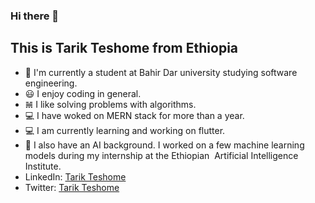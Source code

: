 ### Hi there 👋
## This is Tarik Teshome from Ethiopia
- 🌴 I'm currently a student at Bahir Dar university studying software engineering.
- 😃 I enjoy coding in general. 
- 𝌣 I like solving problems with algorithms. 
- 💻 I have woked on MERN stack for more than a year.
- 💻 I am currently learning and working on flutter. 
- 🤖 I also have an AI background. I worked on a few machine learning models during my internship at the Ethiopian  Artificial Intelligence Institute.
- LinkedIn: [Tarik Teshome](https://www.linkedin.com/in/tarik-teshome-1aa857218/)
- Twitter: [Tarik Teshome](https://twitter.com/tarik_teshome)



<!--
**tarik350/tarik350** is a ✨ _special_ ✨ repository because its `README.md` (this file) appears on your GitHub profile.

Here are some ideas to get you started:

- 🔭 I’m currently working on ...
- 🌱 I’m currently learning ...
- 👯 I’m looking to collaborate on ...
- 🤔 I’m looking for help with ...
- 💬 Ask me about ...
- 📫 How to reach me: ...
- 😄 Pronouns: ...
- ⚡ Fun fact: ...
-->
